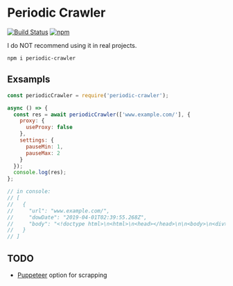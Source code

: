 # Periodic Crawler

[![Build Status](https://travis-ci.com/Ganevru/periodic-crawler.svg?branch=master)](https://travis-ci.com/Ganevru/periodic-crawler)
[![npm](https://img.shields.io/npm/v/periodic-crawler.svg?style=flat-square)](http://npm.im/periodic-crawler)

I do NOT recommend using it in real projects.

```
npm i periodic-crawler
```

## Exsampls

```js
const periodicCrawler = require('periodic-crawler');

async () => {
  const res = await periodicCrawler(['www.example.com/'], {
    proxy: {
      useProxy: false
    },
    settings: {
      pauseMin: 1,
      pauseMax: 2
    }
  });
  console.log(res);
};

// in console:
// [
//   {
//     "url": "www.example.com/",
//     "dowDate": "2019-04-01T02:39:55.268Z",
//     "body": "<!doctype html>\n<html>\n<head></head>\n\n<body>\n<div>\n    <h1>Example Domain</h1>\n    <p>This domain is established to be used for illustrative examples in documents. You may use this\n    domain in examples without prior coordination or asking for permission.</p>\n    <p><a href=\"http://www.iana.org/domains/example\">More information...</a></p>\n</div>\n</body>\n</html>\n"
//   }
// ]
```

## TODO

- [Puppeteer](https://pptr.dev/) option for scrapping
